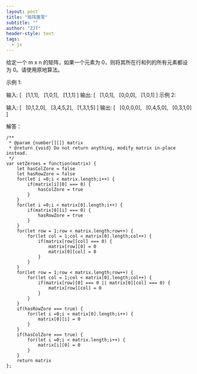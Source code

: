 ```yaml
---
layout: post
title: "矩阵置零"
subtitle: ""
author: "ZJT"
header-style: text
tags:
  - js
---
```


给定一个 m x n 的矩阵，如果一个元素为 0，则将其所在行和列的所有元素都设为 0。请使用原地算法。

示例 1:

输入: 
[
  [1,1,1],
  [1,0,1],
  [1,1,1]
]
输出: 
[
  [1,0,1],
  [0,0,0],
  [1,0,1]
]
示例 2:

输入: 
[
  [0,1,2,0],
  [3,4,5,2],
  [1,3,1,5]
]
输出: 
[
  [0,0,0,0],
  [0,4,5,0],
  [0,3,1,0]
]

解答：
```
/**
 * @param {number[][]} matrix
 * @return {void} Do not return anything, modify matrix in-place instead.
 */
var setZeroes = function(matrix) {
    let hasColZore = false
    let hasRowZore = false
    for(let i =0;i < matrix.length;i++) {
        if(matrix[i][0] === 0) {
            hasColZore = true
        }
    }
    for(let i =0;i < matrix[0].length;i++) {
        if(matrix[0][i] === 0) {
            hasRowZore = true
        }
    }
    for(let row = 1;row < matrix.length;row++) {
        for(let col = 1;col < matrix[0].length;col++) {
            if(matrix[row][col] === 0) {
                matrix[row][0] = 0
                matrix[0][col] = 0
            }
        }
    }
    for(let row = 1;row < matrix.length;row++) {
        for(let col = 1;col < matrix[0].length;col++) {
            if(matrix[row][0] === 0 || matrix[0][col] === 0) {
                matrix[row][col] = 0
            }
        }
    }
    if(hasRowZore === true) {
        for(let i =0;i < matrix[0].length;i++) {
            matrix[0][i] = 0
        }
    }
    if(hasColZore === true) {
        for(let i =0;i < matrix.length;i++) {
            matrix[i][0] = 0
        }
    }
    return matrix
};
```

